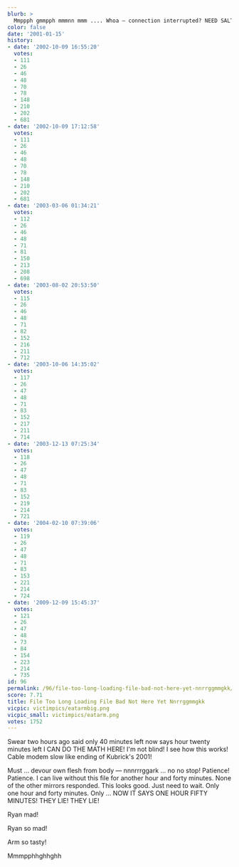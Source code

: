 ```yaml
---
blurb: >
  Mmppph gmmpph mmmnn mmm .... Whoa — connection interrupted? NEED SALT.
color: false
date: '2001-01-15'
history:
- date: '2002-10-09 16:55:20'
  votes:
  - 111
  - 26
  - 46
  - 48
  - 70
  - 78
  - 148
  - 210
  - 202
  - 681
- date: '2002-10-09 17:12:58'
  votes:
  - 111
  - 26
  - 46
  - 48
  - 70
  - 78
  - 148
  - 210
  - 202
  - 681
- date: '2003-03-06 01:34:21'
  votes:
  - 112
  - 26
  - 46
  - 48
  - 71
  - 81
  - 150
  - 213
  - 208
  - 698
- date: '2003-08-02 20:53:50'
  votes:
  - 115
  - 26
  - 46
  - 48
  - 71
  - 82
  - 152
  - 216
  - 211
  - 712
- date: '2003-10-06 14:35:02'
  votes:
  - 117
  - 26
  - 47
  - 48
  - 71
  - 83
  - 152
  - 217
  - 211
  - 714
- date: '2003-12-13 07:25:34'
  votes:
  - 118
  - 26
  - 47
  - 48
  - 71
  - 83
  - 152
  - 219
  - 214
  - 721
- date: '2004-02-10 07:39:06'
  votes:
  - 119
  - 26
  - 47
  - 48
  - 71
  - 83
  - 153
  - 221
  - 214
  - 724
- date: '2009-12-09 15:45:37'
  votes:
  - 121
  - 26
  - 47
  - 48
  - 73
  - 84
  - 154
  - 223
  - 214
  - 735
id: 96
permalink: /96/file-too-long-loading-file-bad-not-here-yet-nnrrggmmgkk/
score: 7.71
title: File Too Long Loading File Bad Not Here Yet Nnrrggmmgkk
vicpic: victimpics/eatarmbig.png
vicpic_small: victimpics/eatarm.png
votes: 1752
---
```


Swear two hours ago said only 40 minutes left now says hour twenty
minutes left I CAN DO THE MATH HERE! I'm not blind! I see how this
works! Cable modem slow like ending of Kubrick's 2001!

Must ... devour own flesh from body — nnnrrrggark ... no no stop!
Patience! Patience. I can live without this file for another hour and
forty minutes. None of the other mirrors responded. This looks good.
Just need to wait. Only one hour and forty minutes. Only ... NOW IT SAYS
ONE HOUR FIFTY MINUTES! THEY LIE! THEY LIE!

Ryan mad!

Ryan so mad!

Arm so tasty!

Mmmpphhghhghh